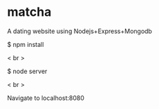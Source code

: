# matcha
A dating website using Nodejs+Express+Mongodb

$ npm install

< br \>

$ node server

< br \>

Navigate to localhost:8080
